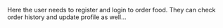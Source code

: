Here the user needs to register and login to order food. They can check order history and update profile as well... 
